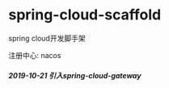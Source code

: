# spring-cloud-scaffold
   spring cloud开发脚手架

   注册中心: nacos
   
##### 2019-10-21 引入spring-cloud-gateway 